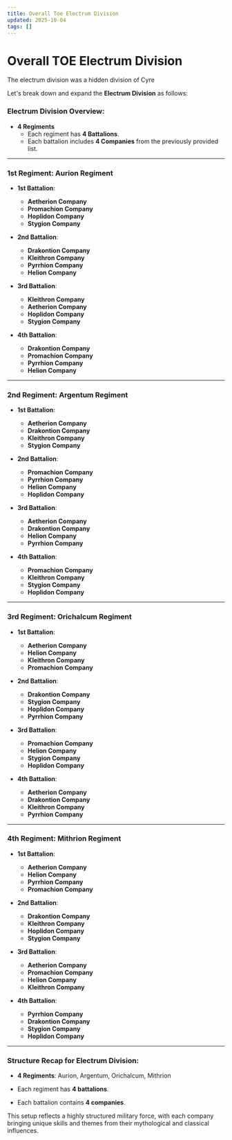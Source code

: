 ```yaml
---
title: Overall Toe Electrum Division
updated: 2025-10-04
tags: []
---
```


# Overall TOE Electrum Division

The electrum division was a hidden division of Cyre

Let's break down and expand the **Electrum Division** as follows:

### **Electrum Division Overview:**

- **4 Regiments**
  - Each regiment has **4 Battalions**.
  - Each battalion includes **4 Companies** from the previously provided list.

---

### **1st Regiment: Aurion Regiment**

- **1st Battalion**:
  - **Aetherion Company**
  - **Promachion Company**
  - **Hoplidon Company**
  - **Stygion Company**

- **2nd Battalion**:
  - **Drakontion Company**
  - **Kleithron Company**
  - **Pyrrhion Company**
  - **Helion Company**

- **3rd Battalion**:
  - **Kleithron Company**
  - **Aetherion Company**
  - **Hoplidon Company**
  - **Stygion Company**

- **4th Battalion**:
  - **Drakontion Company**
  - **Promachion Company**
  - **Pyrrhion Company**
  - **Helion Company**

---

### **2nd Regiment: Argentum Regiment**

- **1st Battalion**:
  - **Aetherion Company**
  - **Drakontion Company**
  - **Kleithron Company**
  - **Stygion Company**

- **2nd Battalion**:
  - **Promachion Company**
  - **Pyrrhion Company**
  - **Helion Company**
  - **Hoplidon Company**

- **3rd Battalion**:
  - **Aetherion Company**
  - **Drakontion Company**
  - **Helion Company**
  - **Pyrrhion Company**

- **4th Battalion**:
  - **Promachion Company**
  - **Kleithron Company**
  - **Stygion Company**
  - **Hoplidon Company**

---

### **3rd Regiment: Orichalcum Regiment**

- **1st Battalion**:
  - **Aetherion Company**
  - **Helion Company**
  - **Kleithron Company**
  - **Promachion Company**

- **2nd Battalion**:
  - **Drakontion Company**
  - **Stygion Company**
  - **Hoplidon Company**
  - **Pyrrhion Company**

- **3rd Battalion**:
  - **Promachion Company**
  - **Helion Company**
  - **Stygion Company**
  - **Hoplidon Company**

- **4th Battalion**:
  - **Aetherion Company**
  - **Drakontion Company**
  - **Kleithron Company**
  - **Pyrrhion Company**

---

### **4th Regiment: Mithrion Regiment**

- **1st Battalion**:
  - **Aetherion Company**
  - **Helion Company**
  - **Pyrrhion Company**
  - **Promachion Company**

- **2nd Battalion**:
  - **Drakontion Company**
  - **Kleithron Company**
  - **Hoplidon Company**
  - **Stygion Company**

- **3rd Battalion**:
  - **Aetherion Company**
  - **Promachion Company**
  - **Helion Company**
  - **Kleithron Company**

- **4th Battalion**:
  - **Pyrrhion Company**
  - **Drakontion Company**
  - **Stygion Company**
  - **Hoplidon Company**

---

### Structure Recap for **Electrum Division**:

- **4 Regiments**: Aurion, Argentum, Orichalcum, Mithrion

- Each regiment has **4 battalions**.

- Each battalion contains **4 companies**.

This setup reflects a highly structured military force, with each company bringing unique skills and themes from their mythological and classical influences.
